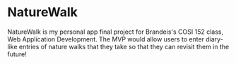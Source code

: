 # NatureWalk
NatureWalk is my personal app final project for Brandeis's COSI 152 class, Web
Application Development. The MVP would allow users to enter diary-like
entries of nature walks that they take so that they can revisit them in the
future!
